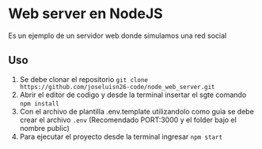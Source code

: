 # Web server en NodeJS
Es un ejemplo de un servidor web donde simulamos una red social

## Uso

1. Se debe clonar el repositorio `git clone https://github.com/joseluisn26-code/node_web_server.git`
2. Abrir el editor de codigo y desde la terminal insertar el sgte comando `npm install`
3. Con el archivo de plantilla .env.template utilizandolo como guia se debe crear el archivo `.env` (Recomendado PORT:3000 y el folder bajo el nombre public)
4. Para ejecutar el proyecto desde la terminal ingresar `npm start`